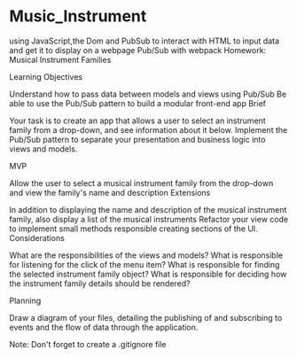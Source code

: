 # Music_Instrument
using JavaScript,the Dom and PubSub to interact with HTML to input data and get it to display on a webpage
Pub/Sub with webpack Homework: Musical Instrument Families

Learning Objectives

Understand how to pass data between models and views using Pub/Sub
Be able to use the Pub/Sub pattern to build a modular front-end app
Brief

Your task is to create an app that allows a user to select an instrument family from a drop-down, and see information about it below. Implement the Pub/Sub pattern to separate your presentation and business logic into views and models.

MVP

Allow the user to select a musical instrument family from the drop-down and view the family's name and description
Extensions

In addition to displaying the name and description of the musical instrument family, also display a list of the musical instruments
Refactor your view code to implement small methods responsible creating sections of the UI.
Considerations

What are the responsibilities of the views and models? What is responsible for listening for the click of the menu item? What is responsible for finding the selected instrument family object? What is responsible for deciding how the instrument family details should be rendered?

Planning

Draw a diagram of your files, detailing the publishing of and subscribing to events and the flow of data through the application.

Note: Don't forget to create a .gitignore file
